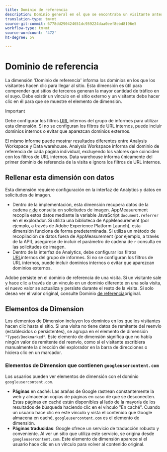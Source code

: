 ```yaml
---
title: Dominio de referencia
description: Dominio general en el que se encontraba un visitante antes de hacer clic en el sitio.
translation-type: tm+mt
source-git-commit: 6778dd290424651dc959224daa0eef8ebd8196e5
workflow-type: tm+mt
source-wordcount: '472'
ht-degree: 5%

---
```



# Dominio de referencia

La dimensión &#39;Dominio de referencia&#39; informa los dominios en los que los visitantes hacen clic para llegar al sitio. Esta dimensión es útil para comprender qué sitios de terceros generan la mayor cantidad de tráfico en el suyo. Debe existir un vínculo en el sitio externo y un visitante debe hacer clic en él para que se muestre el elemento de dimensión.

>[!IMPORTANT]
>
>Debe configurar los filtros [URL](/help/admin/admin/internal-url-filter-admin.md) internos del grupo de informes para utilizar esta dimensión. Si no se configuran los filtros de URL internos, puede incluir dominios internos o evitar que aparezcan dominios externos.

El mismo informe puede mostrar resultados diferentes entre Analysis Workspace y Data warehouse. Analysis Workspace informa del dominio de referencia de cada página individual, excluyendo los valores que coinciden con los filtros de URL internos. Data warehouse informa únicamente del primer dominio de referencia de la visita e ignora los filtros de URL internos.

## Rellenar esta dimensión con datos

Esta dimensión requiere configuración en la interfaz de Analytics y datos en solicitudes de imagen.

* Dentro de la implementación, esta dimensión recupera datos de la cadena [`r` de](/help/implement/validate/query-parameters.md) consulta en solicitudes de imagen. AppMeasurement recopila estos datos mediante la variable JavaScript `document.referrer` en el explorador. Si utiliza una biblioteca de AppMeasurement (por ejemplo, a través de Adobe Experience Platform Launch), esta dimensión funciona de forma predeterminada. Si utiliza un método de recopilación de datos fuera de AppMeasurement (por ejemplo, a través de la API), asegúrese de incluir el parámetro de cadena de `r` consulta en las solicitudes de imagen.
* Dentro de la interfaz de Analytics, debe configurar los filtros [URL](/help/admin/admin/internal-url-filter-admin.md)internos del grupo de informes. Si no se configuran los filtros de URL internos, puede incluir dominios internos o evitar que aparezcan dominios externos.

Adobe persiste en el dominio de referencia de una visita. Si un visitante sale y hace clic a través de un vínculo en un dominio diferente en una sola visita, el nuevo valor se actualiza y persiste durante el resto de la visita. Si solo desea ver el valor original, consulte Dominio [de referencia](original-referring-domain.md)original.

## Elementos de Dimension

Los elementos de Dimension incluyen los dominios en los que los visitantes hacen clic hasta el sitio. Si una visita no tiene datos de remitente del reenvío (establecidos o persistentes), se agrupa en el elemento de dimensión `"Typed/Bookmarked"`. Este elemento de dimensión significa que no había ningún valor de remitente del reenvío, como si el visitante escribiera manualmente la dirección del explorador en la barra de direcciones o hiciera clic en un marcador.

### Elementos de Dimension que contienen `googleusercontent.com`

Los usuarios pueden ver elementos de dimensión con el dominio `googleusercontent.com`.

* **Páginas** en caché: Las arañas de Google rastrean constantemente la web y almacenan copias de páginas en caso de que se desconecten. Estas páginas en caché están disponibles al lado de la mayoría de los resultados de búsqueda haciendo clic en el vínculo &quot;En caché&quot;. Cuando un usuario hace clic en este vínculo y vista el contenido que Google almacena en caché, `googleusercontent.com` es el elemento de dimensión.
* **Páginas traducidas**: Google ofrece un servicio de traducción robusto y conveniente. Al ver un sitio que utiliza este servicio, se origina desde `googleusercontent.com`. Este elemento de dimensión aparece si el usuario hace clic en un vínculo para volver al contenido original.

